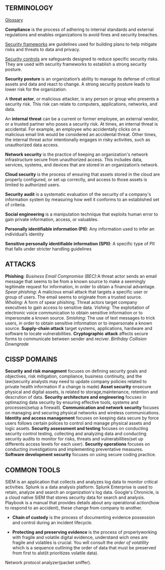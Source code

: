 ## TERMINOLOGY

[Glossary](https://csrc.nist.gov/glossary)

**Compliance** is the process of adhering to internal standards and external regulations and enables organizations to avoid fines and security breaches.

[Security frameworks](Security_frameworks.md) are guidelines used for building plans to help mitigate risks and threats to data and privacy.

[Security controls](Security_controls.md) are safeguards designed to reduce specific security risks. They are used with security frameworks to establish a strong security posture.

**Security posture** is an organization’s ability to manage its defense of critical assets and data and react to change. A strong security posture leads to lower risk for the organization.

A **threat actor**, or malicious attacker, is any person or group who presents a security risk. This risk can relate to computers, applications, networks, and data.

An **internal threat** can be a current or former employee, an external vendor, or a trusted partner who poses a security risk. At times, an internal threat is accidental. For example, an employee who accidentally clicks on a malicious email link would be considered an accidental threat. Other times, the internal threat actor intentionally engages in risky activities, such as unauthorized data access.

**Network security** is the practice of keeping an organization's network infrastructure secure from unauthorized access. This includes data, services, systems, and devices that are stored in an organization’s network.

**Cloud security** is the process of ensuring that assets stored in the cloud are properly configured, or set up correctly, and access to those assets is limited to authorized users.

**Security audit** is a systematic evaluation of the security of a company's information system by measuring how well it conforms to an established set of criteria. 

**Social engineering** is a manipulation technique that exploits human error to gain private information, access, or valuables.

**Personally identifiable information (PII)**: Any information used to infer an individual’s identity

**Sensitive personally identifiable information (SPII)**: A specific type of PII that falls under stricter handling guidelines

## ATTACKS

**Phishing**:
    *Business Email Compromise (BEC)*:A threat actor sends an email message that seems to be from a known source to make a seemingly legitimate request for information, in order to obtain a financial advantage.
    *Spear phishing*: A malicious email attack that targets a specific user or group of users. The email seems to originate from a trusted source.
    *Whaling*: A form of spear phishing. Threat actors target company executives to gain access to sensitive data.
    *Vishing*: The exploitation of electronic voice communication to obtain sensitive information or to impersonate a known source.
    *Smishing*: The use of text messages to trick users, in order to obtain sensitive information or to impersonate a known source.
**Supply-chain attack** target systems, applications, hardware and software to locate vulnerabilities.
**Cryptographic attack** affects secure forms to communicate between sender and reciver.
    *Birthday*
    *Collision*
    *Downgrade*


## CISSP DOMAINS

**Security and risk managment** focuses on defining security goals and objectives, risk mitigation, compliance, business continuity, and the law(security analysts may need to update company policies related to private health information if a change is made)
**Asset security** ensecure physical and digital assets, is related to storage,maintenance, retention and descrution of data.
**Security architecture and engineering** focuses in optimazing data security by ensuring effective tools, systems and processes(setup a firewall).
**Communication and network security** focuses on managing and securing physical networks and wireless communications.
**Identity and access management** focuses on keeping data secure by force users follows certain polices to control and manage physical assets and logic assets.
**Security assessment and testing** focuses on conducting security control testing, collecting and analyzing data and conducting security audits to monitor for risks, threats and vulnerabilities(set up differents access levels for each user). 
**Security operations**  focuses on conducting investigations and implementing preventative measures.
**Software development security** focuses on using secure coding practice.

## COMMON TOOLS

SIEM is an application that collects and analyzes log data to monitor critical activities.
Splunk is a data analysis platform. Splunk Enterprise is used to retain, analyze and search an organization's log data.
Google's Chronicle, is a cloud native SIEM that stores security data for search and analysis.
Playbook is a manual that provides details about any operational action(how to respond to an accident), these change from company to another.

*    **Chain of custody** is the process of documenting evidence possession and control during an incident lifecycle.

*    **Protecting and preserving evidence** is the process of properlyworking with fragile and volatile digital evidence, understand wich ones are fragile and volatiles is crucial. You will consult the *order of volatility* which is a sequence outlining the order of data that must be preserved from first to alst(it prioritizes volatile data). 

Network protocol analyzer(packet sniffer).